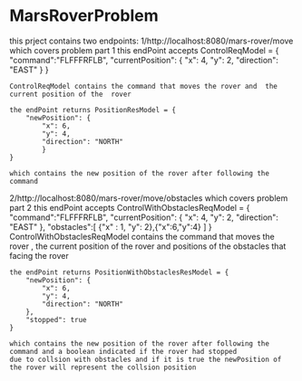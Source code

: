 # MarsRoverProblem

this prject contains two endpoints:
1/http://localhost:8080/mars-rover/move which covers problem part 1
	this endPoint accepts ControlReqModel = {
		"command":"FLFFFRFLB",
		"currentPosition": {
			"x": 4,
			"y": 2,
			"direction": "EAST"
		}
	}
	
	ControlReqModel contains the command that moves the rover and  the current position of the  rover
	
	the endPoint returns PositionResModel = {
		"newPosition": {
			"x": 6,
			"y": 4,
			"direction": "NORTH"
			}
	}

	which contains the new position of the rover after following the command
 
2/http://localhost:8080/mars-rover/move/obstacles which covers problem part 2
	this endPoint accepts ControlWithObstaclesReqModel = {
		"command":"FLFFFRFLB",
		"currentPosition": {
			"x": 4,
			"y": 2,
			"direction": "EAST"
		}, 
		"obstacles":[
			{"x" : 1, "y": 2},{"x":6,"y":4}
		]
	}
	ControlWithObstaclesReqModel contains the command that moves the rover ,  the current position of the  rover
	and positions of the obstacles that facing the rover
	
	the endPoint returns PositionWithObstaclesResModel = {
		"newPosition": {
			"x": 6,
			"y": 4,
			"direction": "NORTH"
		},
		"stopped": true
	}
	
	which contains the new position of the rover after following the command and a boolean indicated if the rover had stopped 
	due to collsion with obstacles and if it is true the newPosition of the rover will represent the collsion position